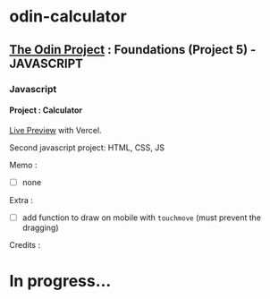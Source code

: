 # odin-calculator

## <a href="https://www.theodinproject.com/">The Odin Project</a> : Foundations (Project 5) - JAVASCRIPT

### Javascript

#### Project : Calculator

<a href="https://odin-etch-and-sketch.vercel.app/" target="_blank">Live Preview</a> with Vercel.

Second javascript project: HTML, CSS, JS

Memo :
- [ ] none

Extra :
- [ ] add function to draw on mobile with <code>touchmove</code> (must prevent the dragging)

Credits :



 # In progress...
